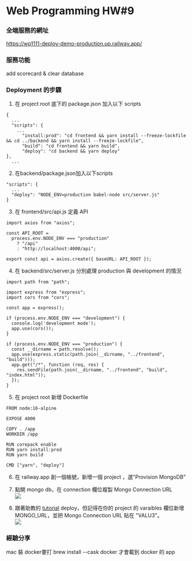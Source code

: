 # Web Programming HW#9

### 全端服務的網址
https://wp1111-deploy-demo-production.up.railway.app/
### 服務功能
add scorecard & clear database
### Deployment 的步驟
1. 在 project root 底下的 package.json 加入以下 scripts

```javascript=
{
  ...
  "scripts": {
    ...
      "install:prod": "cd frontend && yarn install --freeze-lockfile && cd ../backend && yarn install --freeze-lockfile",
      "build": "cd frontend && yarn build",
      "deploy": "cd backend && yarn deploy"
},
  ...
```
2. 在backend/package.json加入以下scripts
```javascript=
"scripts": {
  ...
  "deploy": "NODE_ENV=production babel-node src/server.js"
}
```
3. 在 frontend/src/api.js 定義 API
```javascript=
import axios from "axios";

const API_ROOT =
  process.env.NODE_ENV === "production"
    ? "/api"
    : "http://localhost:4000/api";

export const api = axios.create({ baseURL: API_ROOT });

```
4. 在 backend/src/server.js 分別處理 production 與 development 的情況
```javascript=
import path from "path";

import express from "express";
import cors from "cors";

const app = express();

if (process.env.NODE_ENV === "development") {
  console.log('development mode');
  app.use(cors());
}

if (process.env.NODE_ENV === "production") {
  const __dirname = path.resolve();
  app.use(express.static(path.join(__dirname, "../frontend", "build")));
  app.get("/*", function (req, res) {
    res.sendFile(path.join(__dirname, "../frontend", "build", "index.html"));
  });
}
```
5. 在 project root 新增 Dockerfile
```
FROM node:16-alpine

EXPOSE 4000

COPY . /app
WORKDIR /app

RUN corepack enable
RUN yarn install:prod
RUN yarn build

CMD ["yarn", "deploy"]
```
6. 在 railway.app 創一個帳號，新增一個 project ，選"Provision MongoDB"
7. 點開 mongo db，在 connection 欄位複製 Mongo Connection URL
\
![](https://i.imgur.com/fyTQjOO.png)

9. 跟著助教的 [tutorial](https://hackmd.io/@madmaxie/SJGCUr8Oo#setup-a-project-on-Railwayapp) deploy，但記得在你的 project 的 varaibles 欄位新增 MONGO_URL，並把 Mongo Connection URL 貼在 "VALU3"。
\
![](https://i.imgur.com/nMLrabq.png)

### 經驗分享
mac 裝 docker要打 brew install --cask docker 才會載到 docker 的 app

	
	
	
	
		
		
